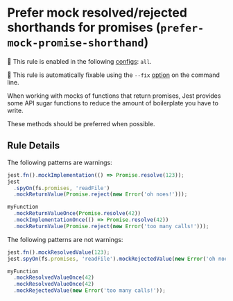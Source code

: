 # Prefer mock resolved/rejected shorthands for promises (`prefer-mock-promise-shorthand`)

<!-- prettier-ignore -->
💼 This rule is enabled in the following [configs](https://github.com/jest-community/eslint-plugin-jest#shareable-configurations): `all`.

<!-- prettier-ignore -->
🔧 This rule is automatically fixable using the `--fix` [option](https://eslint.org/docs/latest/user-guide/command-line-interface#--fix) on the command line.

When working with mocks of functions that return promises, Jest provides some
API sugar functions to reduce the amount of boilerplate you have to write.

These methods should be preferred when possible.

## Rule Details

The following patterns are warnings:

```js
jest.fn().mockImplementation(() => Promise.resolve(123));
jest
  .spyOn(fs.promises, 'readFile')
  .mockReturnValue(Promise.reject(new Error('oh noes!')));

myFunction
  .mockReturnValueOnce(Promise.resolve(42))
  .mockImplementationOnce(() => Promise.resolve(42))
  .mockReturnValue(Promise.reject(new Error('too many calls!')));
```

The following patterns are not warnings:

```js
jest.fn().mockResolvedValue(123);
jest.spyOn(fs.promises, 'readFile').mockRejectedValue(new Error('oh noes!'));

myFunction
  .mockResolvedValueOnce(42)
  .mockResolvedValueOnce(42)
  .mockRejectedValue(new Error('too many calls!'));
```
